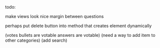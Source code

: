 todo:

make views look nice
	margin between questions

perhaps put delete button into method that creates element dynamically

(votes
	bullets are votable
	answers are votable)
(need a way to add item to other categories)
(add search)